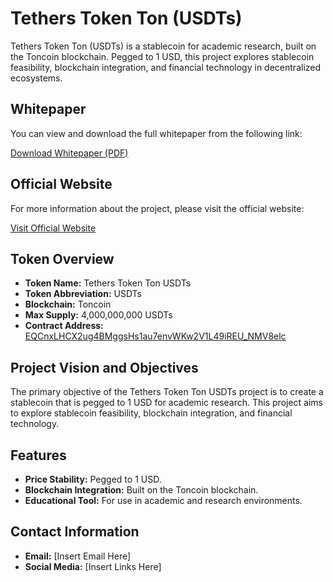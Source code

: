 
# Tethers Token Ton (USDTs)

Tethers Token Ton (USDTs) is a stablecoin for academic research, built on the Toncoin blockchain. Pegged to 1 USD, this project explores stablecoin feasibility, blockchain integration, and financial technology in decentralized ecosystems.

## Whitepaper

You can view and download the full whitepaper from the following link:

[Download Whitepaper (PDF)](https://github.com/USDTs-Official/Tethers-Token-Ton/blob/main/Whitepaper%20USDTs_250309_034702.pdf)

## Official Website

For more information about the project, please visit the official website:

[Visit Official Website](https://usdts-official.github.io/Tethers-Token-Ton/)

## Token Overview

- **Token Name:** Tethers Token Ton USDTs
- **Token Abbreviation:** USDTs
- **Blockchain:** Toncoin
- **Max Supply:** 4,000,000,000 USDTs
- **Contract Address:** [EQCnxLHCX2ug4BMggsHs1au7envWKw2V1L49iREU_NMV8elc](https://tonkeeper.com/address/EQCnxLHCX2ug4BMggsHs1au7envWKw2V1L49iREU_NMV8elc)

## Project Vision and Objectives

The primary objective of the Tethers Token Ton USDTs project is to create a stablecoin that is pegged to 1 USD for academic research. This project aims to explore stablecoin feasibility, blockchain integration, and financial technology.

## Features

- **Price Stability:** Pegged to 1 USD.
- **Blockchain Integration:** Built on the Toncoin blockchain.
- **Educational Tool:** For use in academic and research environments.

## Contact Information

- **Email:** [Insert Email Here]
- **Social Media:** [Insert Links Here]
